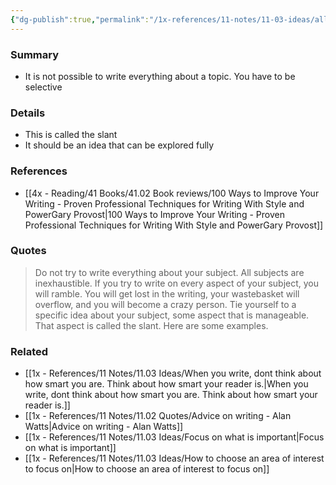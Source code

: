 ```yaml
---
{"dg-publish":true,"permalink":"/1x-references/11-notes/11-03-ideas/all-subjects-are-inexhaustible-focus-on-one-aspect-in-your-writing/","title":"All subjects are inexhaustible. Focus on one aspect in your writing","created":"2024-09-29T08:28:48.874+03:00","updated":"2024-09-29T08:31:29.044+03:00"}
---
```



### Summary
- It is not possible to write everything about a topic. You have to be selective

### Details
- This is called the slant
- It should be an idea that can be explored fully 

### References
- [[4x - Reading/41 Books/41.02 Book reviews/100 Ways to Improve Your Writing - Proven Professional Techniques for Writing With Style and PowerGary Provost\|100 Ways to Improve Your Writing - Proven Professional Techniques for Writing With Style and PowerGary Provost]]

### Quotes
> Do not try to write everything about your subject. All subjects are inexhaustible. If you try to write on every aspect of your subject, you will ramble. You will get lost in the writing, your wastebasket will overflow, and you will become a crazy person. Tie yourself to a specific idea about your subject, some aspect that is manageable. That aspect is called the slant. Here are some examples.


### Related
- [[1x - References/11 Notes/11.03 Ideas/When you write, dont think about how smart you are. Think about how smart your reader is.\|When you write, dont think about how smart you are. Think about how smart your reader is.]]
- [[1x - References/11 Notes/11.02 Quotes/Advice on writing - Alan Watts\|Advice on writing - Alan Watts]]
- [[1x - References/11 Notes/11.03 Ideas/Focus on what is important\|Focus on what is important]]
- [[1x - References/11 Notes/11.03 Ideas/How to choose an area of interest to focus on\|How to choose an area of interest to focus on]]